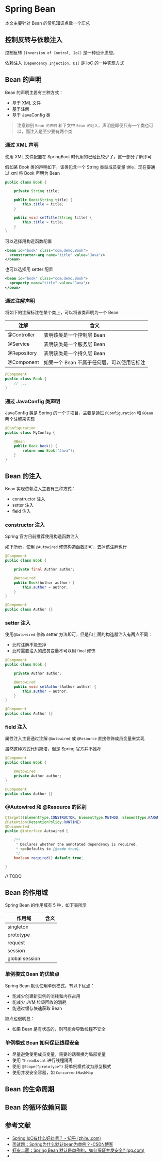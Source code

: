 # Spring Bean

本文主要针对 Bean 的常见知识点做一个汇总

## 控制反转与依赖注入

控制反转 `(Inversion of Control, IoC)` 是一种设计思想，

依赖注入 `(Dependency Injection, DI)` 是 IoC 的一种实现方式

## Bean 的声明

Bean 的声明主要有三种方式：

- 基于 XML 文件
- 基于注解
- 基于 JavaConfig 类

> 注意辨别 `Bean 的声明` 和下文中 `Bean 的注入`，声明是即便只有一个类也可以，而注入是至少要有两个类

### 通过 XML 声明

使用 XML 文件配置在 SpringBoot 时代用的已经比较少了，这一部分了解即可

假如某 Book 类的声明如下，该类包含一个 String 类型成员变量 title，现在要通过 xml 将 Book 声明为 Bean

```java
public class Book {

    private String title;

    public Book(String title) {
        this.title = title;
    }

    public void setTitle(String title) {
        this.title = title;
    }
}
```

可以选择用构造函数配置

```xml
<bean id="book" class="com.demo.Book">
  <constructor-arg name="title" value="Java"/>
</bean>
```

也可以选择用 setter 配置

```xml
<bean id="book" class="com.demo.Book">
  <property name="title" value="Java"/>
</bean>
```

### 通过注解声明

将如下的注解标注在某个类上，可以将该类声明为一个 Bean

| 注解        | 含义                                       |
| ----------- | ------------------------------------------ |
| @Controller | 表明该类是一个控制层 Bean                  |
| @Service    | 表明该类是一个服务层 Bean                  |
| @Repository | 表明该类是一个持久层 Bean                  |
| @Component  | 如果一个 Bean 不属于任何层，可以使用它标注 |

```java
@Component
public class Book {
    // ...
}
```

### 通过 JavaConfig 类声明

JavaConfig 类是 Spring 的一个子项目，主要是通过 `@Configuration` 和 `@Bean` 两个注解来实现

```java
@Configuration
public class MyConfig {

    @Bean
    public Book book() {
        return new Book("Java");
    }
}
```

## Bean 的注入

Bean 实现依赖注入主要有三种方式：

- constructor 注入
- setter 注入
- field 注入

### constructor 注入

Spring 官方目前推荐使用构造函数注入

如下所示，使用 `@Autowired` 修饰构造函数即可，去掉该注解也行

```java
@Component
public class Book {

    private final Author author;

    @Autowired
    public Book(Author author) {
        this.author = author;
    }
}

@Component
public class Author {}
```

### setter 注入

使用`@Autowired` 修饰 setter 方法即可，但是和上面的构造器注入有两点不同：

- 此时注解不能去掉
- 此时需要注入的成员变量不可以用 final 修饰

```java
@Component
public class Book {

    private Author author;

    @Autowired
    public void setAuthor(Author author) {
        this.author = author;
    }
}

@Component
public class Author {}
```

### field 注入

属性注入主要通过注解 `@Autowired` 或 `@Resource` 直接修饰成员变量来实现

虽然这种方式代码简洁，但是 Spring 官方并不推荐

```java
@Component
public class Book {

    @Autowired
    private Author author;
}

@Component
public class Author {}
```

### @Autowired 和 @Resource 的区别

```java
@Target({ElementType.CONSTRUCTOR, ElementType.METHOD, ElementType.PARAMETER, ElementType.FIELD, ElementType.ANNOTATION_TYPE})
@Retention(RetentionPolicy.RUNTIME)
@Documented
public @interface Autowired {

	/**
	 * Declares whether the annotated dependency is required.
	 * <p>Defaults to {@code true}.
	 */
	boolean required() default true;

}
```

// TODO

## Bean 的作用域

Spring Bean 的作用域有 5 种，如下表所示

| 作用域         | 含义 |
| -------------- | ---- |
| singleton      |      |
| prototype      |      |
| request        |      |
| session        |      |
| global session |      |

### 单例模式 Bean 的优缺点

Spring Bean 默认使用单例模式，有以下优点：
- 能减少创建新实例的消耗和内存占用
- 能减少 JVM 垃圾回收的消耗
- 能通过缓存快速获取 Bean

缺点也很明显：
- 如果 Bean 是有状态的，则可能会导致线程不安全

### 单例模式 Bean 如何保证线程安全

- 尽量避免使用成员变量，需要的话替换为局部变量
- 使用 `ThreadLocal` 进行线程隔离
- 使用 `@Scope("prototype")` 将单例模式改为原型模式
- 使用并发安全容器，如 `ConcurrentHashMap`

## Bean 的生命周期

## Bean 的循环依赖问题

## 参考文献

- [Spring IoC有什么好处呢？ - 知乎 (zhihu.com)](https://www.zhihu.com/question/23277575/answer/169698662)
- [面试题：Spring为什么默认bean为单例？-CSDN博客](https://blog.csdn.net/pyycsd/article/details/102803271)
- [虾皮二面：Spring Bean 默认是单例的，如何保证并发安全? (qq.com)](https://mp.weixin.qq.com/s?__biz=Mzg2OTA0Njk0OA==&mid=2247520660&idx=1&sn=0da4972b58a15da6c84795a72433bfc5&chksm=cea1de5ff9d65749c31655eade74bb70136321b65a92ba3986475e120c5ea080d21c28a29685&scene=178&cur_album_id=1352302538565189634#rd)
-
